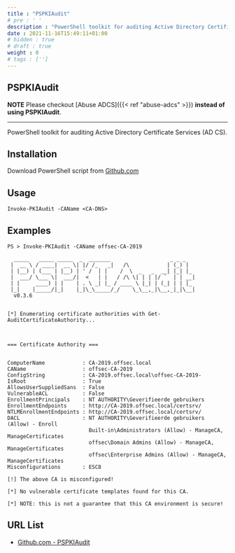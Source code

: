 ```yaml
---
title : "PSPKIAudit"
# pre : ' '
description : "PowerShell toolkit for auditing Active Directory Certificate Services (AD CS)."
date : 2021-11-16T15:49:11+01:00
# hidden : true
# draft : true
weight : 0
# tags : ['']
---
```


## PSPKIAudit

**NOTE** Please checkout [Abuse ADCS]({{< ref "abuse-adcs" >}}) **instead of using PSPKIAudit**.

---

PowerShell toolkit for auditing Active Directory Certificate Services (AD CS).

## Installation

Download PowerShell script from [Github.com](https://github.com/GhostPack/PSPKIAudit/blob/main/Code/Invoke-PKIAudit.ps1)

## Usage

```plain
Invoke-PKIAudit -CAName <CA-DNS>
```

## Examples

```plain
PS > Invoke-PKIAudit -CAName offsec-CA-2019

  _____   _____ _____  _  _______                   _ _ _
 |  __ \ / ____|  __ \| |/ /_   _|   /\            | (_) |
 | |__) | (___ | |__) | ' /  | |    /  \  _   _  __| |_| |_
 |  ___/ \___ \|  ___/|  <   | |   / /\ \| | | |/ `  | | __|
 | |     ____) | |    | . \ _| |_ / ____ \ |_| | (_| | | |_
 |_|    |_____/|_|    |_|\_\_____/_/    \_\__,_|\__,_|_|\__|
  v0.3.6


[*] Enumerating certificate authorities with Get-AuditCertificateAuthority...



=== Certificate Authority ===


ComputerName            : CA-2019.offsec.local
CAName                  : offsec-CA-2019
ConfigString            : CA-2019.offsec.local\offsec-CA-2019-
IsRoot                  : True
AllowsUserSuppliedSans  : False
VulnerableACL           : False
EnrollmentPrincipals    : NT AUTHORITY\Geverifieerde gebruikers
EnrollmentEndpoints     : http://CA-2019.offsec.local/certsrv/
NTLMEnrollmentEndpoints : http://CA-2019.offsec.local/certsrv/
DACL                    : NT AUTHORITY\Geverifieerde gebruikers (Allow) - Enroll
                          Built-in\Administrators (Allow) - ManageCA, ManageCertificates
                          offsec\Domain Admins (Allow) - ManageCA, ManageCertificates
                          offsec\Enterprise Admins (Allow) - ManageCA, ManageCertificates
Misconfigurations       : ESC8

[!] The above CA is misconfigured!

[*] No vulnerable certificate templates found for this CA.

[*] NOTE: this is not a guarantee that this CA environment is secure!
```

## URL List

* [Github.com - PSPKIAudit](https://github.com/GhostPack/PSPKIAudit)
